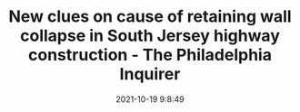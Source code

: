---
"title": "New clues on cause of retaining wall collapse in South Jersey highway construction - The Philadelphia Inquirer"
"date": "2021-10-19 9:8:49"
"feed_name": "GOOGLENEWSCONSTRUCTION"
"feed_website": "https://news.google.com/search?q=construction%2Bincident&hl=en-US&gl=US&ceid=US:en"
"feed_rss": "https://news.google.com/rss/search?q=construction%2Bincident&hl=en-US&gl=US&ceid=US:en"
"link": "https://www.inquirer.com/transportation/interstates-295-76-route-42-interchange-south-jersey-retaining-wall-collapse-20211019.html"
"source": "{'href': 'https://www.inquirer.com', 'title': 'The Philadelphia Inquirer'}"
"file": "_posts/2021-1-1-ec6e42d599a9f2bb4e99ae4a854412382067825f.md"
"accident": "1"
"drilling": "0"
"represented_by": "0"
"dead": "0"
"injured": "0"
"arrested": "0"
"place": "unknown place"
"where": "unknown site"
"causes": "unknown"
"place_uri": "unknown place"
---